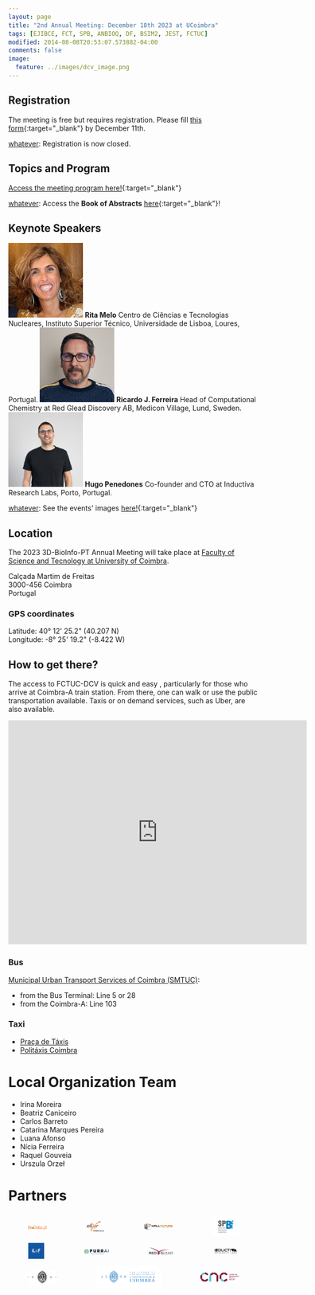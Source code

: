 ```yaml
---
layout: page
title: "2nd Annual Meeting: December 18th 2023 at UCoimbra"
tags: [EJIBCE, FCT, SPB, ANBIOQ, DF, BSIM2, JEST, FCTUC]
modified: 2014-08-08T20:53:07.573882-04:00
comments: false
image:
  feature: ../images/dcv_image.png
---
```


## Registration

The meeting is free but requires registration. Please fill [this form](https://forms.gle/RTmLsHNTm6LHn4Ju8){:target="_blank"} by December 11th.

[whatever]: Registration is now closed.

## Topics and Program

[Access the meeting program here!](/annual_meeting/3DBIOINFOPT_Meeting23_Program.pdf){:target="_blank"}

[whatever]: Access the <b>Book of Abstracts</b> [here](Book_Abstracts_3DBIOINFOPT_Meeting23.pdf){:target="_blank"}!

## Keynote Speakers

<img src="/annual_meeting/RMelo.jpeg" alt="Rita Melo" width="150"/>  
<b>Rita Melo</b>  
Centro de Ciências e Tecnologias Nucleares, Instituto Superior Técnico, Universidade de Lisboa, Loures, Portugal.

<img src="/annual_meeting/RJFerreira.jpg" alt="Ricardo J. Ferreira" width="150"/>  
<b>Ricardo J. Ferreira</b>  
Head of Computational Chemistry at Red Glead Discovery AB, Medicon Village, Lund, Sweden.

<img src="/annual_meeting/HPenedones.jpg" alt="Hugo Penedones" width="150"/>  
<b>Hugo Penedones</b>  
Co-founder and CTO at Inductiva Research Labs, Porto, Portugal.

[whatever]: Photos
[whatever]: See the events' images [here!](https://3d-bioinfo-pt.github.io/edicoes_anteriores/intermediate_workshop_2022.html){:target="_blank"}

## Location

The 2023 3D-BioInfo-PT Annual Meeting will take place at [Faculty of Science and Tecnology at University of Coimbra](https://www.uc.pt/en/fctuc/).

Calçada Martim de Freitas  
3000-456 Coimbra  
Portugal  

### GPS coordinates  
Latitude: 40° 12' 25.2" (40.207 N)  
Longitude: -8° 25' 19.2" (-8.422 W)  

## How to get there?

The access to FCTUC-DCV is quick and easy , particularly for those who arrive at Coimbra-A train station. From there, one can walk or use the public transportation available. Taxis or on demand services, such as Uber, are also available.

<iframe src="https://www.google.com/maps/embed?pb=!1m18!1m12!1m3!1d3047.09002382905!2d-8.424475784610461!3d40.
20706037939009!2m3!1f0!2f0!3f0!3m2!1i1024!2i768!4f13.
1!3m3!1m2!1s0xd22f9a07de99ec3%3A0x2ccfec8c3b4d8553!2sDepartamento%20de%20Ci%C3%AAncias%20da%20Vida%20-%20Universidade%2
0de%20Coimbra!5e0!3m2!1sen!2spt!4v1633991764427!5m2!1sen!2spt" style="border:0;" allowfullscreen="" loading="lazy" 
data-dashlane-frameid="330712481793" width="600" height="450"></iframe>

### Bus 
[Municipal Urban Transport Services of Coimbra (SMTUC)](https://www.smtuc.pt/en/):  
- from the Bus Terminal: Line 5 or 28  
- from the Coimbra-A: Line 103

### Taxi
- [Praça de Táxis](https://coimbra.empresasportugal.net/taxi-stand/praca-de-taxis-rodoviaria/)  
- [Politáxis Coimbra](http://www.politaxis.pt/)  

# Local Organization Team

- Irina Moreira
- Beatriz Caniceiro
- Carlos Barreto
- Catarina Marques Pereira
- Luana Afonso
- Nícia Ferreira
- Raquel Gouveia
- Urszula Orzeł

# Partners
<div style="display:flex;align-items:center;justify-content:center;">
  <div style="padding-left:40px; padding-right:40px; padding-top:5px; padding-bottom:5px">
    <a href="https://www.biodata.pt/" target="_blank"><img src="/images/BioData.png" alt="BioData.pt" width="130"></a>
  </div>

  <div style="padding-left:40px; padding-right:40px; padding-top:5px; padding-bottom:5px">
    <a href="https://elixir-europe.org/about-us/who-we-are/nodes/portugal" target="_blank"><img src="/images/elixir_portugal.png" alt="Elixir Portugal" width="120"></a>
  </div>

  <div style="padding-left:40px; padding-right:40px; padding-top:5px; padding-bottom:5px">
    <a href="https://www.wallfuture.com/" target="_blank"><img src="/images/wall_future.png" alt="Wall Future" width="200"></a>
  </div>

  <div style="padding-left:40px; padding-right:40px; padding-top:5px; padding-bottom:5px">
    <a href="https://www.spbf.pt/" target="_blank"><img src="/images/sponsors/SPBf_high.jpg" alt="SPBf" width="180"></a>
  </div>

</div>

<div style="display:flex;align-items:center;justify-content:center;">
  <div style="padding-left:40px; padding-right:40px; padding-top:5px; padding-bottom:5px">
    <a href="https://ilof.tech/" target="_blank"><img src="/images/ILOF.jpg" alt="iLoF" width="120"></a>
  </div>

  <div style="padding-left:40px; padding-right:40px; padding-top:5px; padding-bottom:5px">
    <a target="_blank"><img src="/images/purrai.png" alt="purrAI" width="190"></a>
  </div>

  <div style="padding-left:40px; padding-right:40px; padding-top:5px; padding-bottom:5px">
    <a target="https://www.redglead.com/"><img src="/images/sponsors/red_glead.jpg" alt="Red Glead" width="180"></a>
  </div>

  <div style="padding-left:40px; padding-right:40px; padding-top:5px; padding-bottom:5px">
    <a target="https://inductiva.ai/"><img src="/images/sponsors/inductiva-logo-black.svg" alt="Inductiva" width="200"></a>
  </div>

</div>

<div style="display:flex;align-items:center;justify-content:center;">
  <div style="padding-left:40px; padding-right:40px; padding-top:5px; padding-bottom:5px">
    <a href="http://www.uc.pt" target="_blank"><img src="/images/sponsors/logo_UC.jpg" alt="UC" width="130"></a>
  </div>

 <div style="padding-left:40px; padding-right:40px; padding-top:5px; padding-bottom:5px">
   <a href="https://www.uc.pt/fctuc/" target="_blank"><img src="/images/sponsors/logo_fctuc.png" alt="FCTUC" width="300"></a>
 </div>

  <div style="padding-left:40px; padding-right:40px; padding-top:5px; padding-bottom:5px">
    <a href="https://www.cnc.uc.pt/" target="_blank"><img src="/images/sponsors/logo_CNC.png" alt="CNC-UC" width="180"></a>
  </div>
  
 
 
 

 
 
 
 
</div>